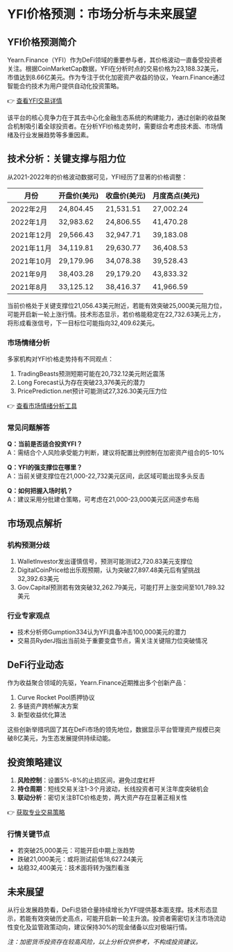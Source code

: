 # YFI价格预测：市场分析与未来展望

## YFI价格预测简介

Yearn.Finance（YFI）作为DeFi领域的重要参与者，其价格波动一直备受投资者关注。根据CoinMarketCap数据，YFI在分析时点的交易价格为23,188.32美元，市值达到8.66亿美元。作为专注于优化加密资产收益的协议，Yearn.Finance通过智能合约技术为用户提供自动化投资策略。

👉 [查看YFI交易详情](https://bit.ly/okx_welcome)

该平台的核心竞争力在于其去中心化金融生态系统的构建能力，通过创新的收益聚合机制吸引着全球投资者。在分析YFI价格走势时，需要综合考虑技术面、市场情绪及行业发展趋势等多重因素。

## 技术分析：关键支撑与阻力位

从2021-2022年的价格波动数据可见，YFI经历了显著的价格调整：

| 月份       | 开盘价(美元) | 收盘价(美元) | 月度高点(美元) |
|------------|-------------|-------------|---------------|
| 2022年2月  | 24,804.45   | 21,531.51   | 27,002.24     |
| 2022年1月  | 32,983.62   | 24,806.55   | 41,470.28     |
| 2021年12月 | 29,566.43   | 32,947.71   | 39,183.08     |
| 2021年11月 | 34,119.81   | 29,630.77   | 36,408.53     |
| 2021年10月 | 29,179.96   | 34,078.38   | 39,528.43     |
| 2021年9月  | 38,403.28   | 29,179.20   | 43,833.32     |
| 2021年8月  | 33,125.12   | 38,416.37   | 41,966.59     |

当前价格处于关键支撑位21,056.43美元附近，若能有效突破25,000美元阻力位，可能开启新一轮上涨行情。技术形态显示，若价格能稳定在22,732.63美元上方，将形成看涨信号，下一目标位可能指向32,409.62美元。

### 市场情绪分析

多家机构对YFI价格走势持有不同观点：
1. TradingBeasts预测短期可能在20,732.12美元附近震荡
2. Long Forecast认为存在突破23,376美元的潜力
3. PricePrediction.net预计可能测试27,326.30美元压力位

👉 [查看市场情绪分析工具](https://bit.ly/okx_welcome)

### 常见问题解答
**Q：当前是否适合投资YFI？**  
A：需结合个人风险承受能力判断，建议将配置比例控制在加密资产组合的5-10%

**Q：YFI的强支撑位在哪里？**  
A：当前关键支撑位在21,000-22,732美元区间，此区域可能出现多头反击

**Q：如何把握入场时机？**  
A：建议采用分批建仓策略，可考虑在21,000-23,000美元区间逐步布局

## 市场观点解析

### 机构预测分歧
1. WalletInvestor发出谨慎信号，预测可能测试2,720.83美元支撑位
2. DigitalCoinPrice给出乐观预期，认为突破27,897.48美元后有望挑战32,392.63美元
3. Gov.Capital预测若有效突破32,262.79美元，可能打开上涨空间至101,789.32美元

### 行业专家观点
- 技术分析师Gumption334认为YFI具备冲击100,000美元的潜力
- 交易员RyderJ指出当前处于重要变盘节点，需关注关键阻力位突破情况

## DeFi行业动态

作为收益聚合领域的先驱，Yearn.Finance近期推出多个创新产品：
1. Curve Rocket Pool质押协议
2. 多链资产跨桥解决方案
3. 新型收益优化算法

这些创新举措巩固了其在DeFi市场的领先地位，数据显示平台管理资产规模已突破8亿美元，为生态发展提供持续动能。

## 投资策略建议

1. **风险控制**：设置5%-8%的止损区间，避免过度杠杆
2. **持仓周期**：短线交易关注1-3个月波动，长线投资者可关注年度突破机会
3. **联动分析**：密切关注BTC价格走势，两大资产存在显著正相关性

👉 [获取专业交易策略](https://bit.ly/okx_welcome)

### 行情关键节点
- 若突破25,000美元：可能开启中期上涨趋势
- 跌破21,000美元：或将测试前低18,627.24美元
- 站稳32,400美元：技术面将转为强烈看涨

## 未来展望

从行业发展趋势看，DeFi总锁仓量持续增长为YFI提供基本面支撑。技术形态显示，若能有效突破历史高点，可能开启新一轮主升浪。投资者需密切关注市场流动性变化及监管政策动向，建议保持30%的现金储备以应对极端行情。

*注：加密货币投资存在较高风险，以上分析仅供参考，不构成投资建议。*